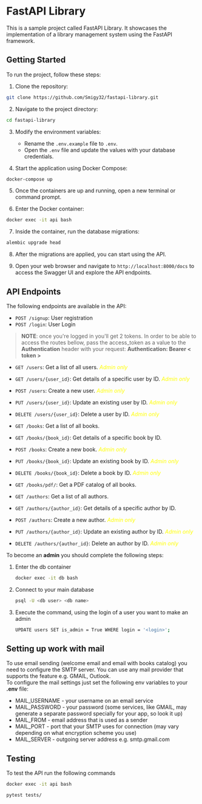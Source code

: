 # FastAPI Library

This is a sample project called FastAPI Library. It showcases the implementation of a library management system using the FastAPI framework.

## Getting Started

To run the project, follow these steps:

1. Clone the repository:

```bash
git clone https://github.com/Smigy32/fastapi-library.git
```

2. Navigate to the project directory:

```bash
cd fastapi-library
```

3. Modify the environment variables:

   - Rename the `.env.example` file to `.env`.
   - Open the `.env` file and update the values with your database credentials.

4. Start the application using Docker Compose:

```bash
docker-compose up
```

5. Once the containers are up and running, open a new terminal or command prompt.

6. Enter the Docker container:

```bash
docker exec -it api bash
```

7. Inside the container, run the database migrations:

```bash
alembic upgrade head
```

8. After the migrations are applied, you can start using the API.

9. Open your web browser and navigate to `http://localhost:8000/docs` to access the Swagger UI and explore the API endpoints.

## API Endpoints

The following endpoints are available in the API:

- `POST /signup`: User registration
- `POST /login`: User Login

> **NOTE**: once you're logged in you'll get 2 tokens. In order to be able to access the routes bellow, pass the access_token as a value to the **Authentication** header with your request:
**Authentication: Bearer < token >**

- `GET /users`: Get a list of all users. <span style="color:yellow">*Admin only*</span>
- `GET /users/{user_id}`: Get details of a specific user by ID. <span style="color:yellow">*Admin only*</span>
- `POST /users`: Create a new user. <span style="color:yellow">*Admin only*</span>
- `PUT /users/{user_id}`: Update an existing user by ID. <span style="color:yellow">*Admin only*</span>
- `DELETE /users/{user_id}`: Delete a user by ID. <span style="color:yellow">*Admin only*</span>

- `GET /books`: Get a list of all books.
- `GET /books/{book_id}`: Get details of a specific book by ID.
- `POST /books`: Create a new book. <span style="color:yellow">*Admin only*</span>
- `PUT /books/{book_id}`: Update an existing book by ID. <span style="color:yellow">*Admin only*</span>
- `DELETE /books/{book_id}`: Delete a book by ID. <span style="color:yellow">*Admin only*</span>
- `GET /books/pdf/`: Get a PDF catalog of all books.

- `GET /authors`: Get a list of all authors.
- `GET /authors/{author_id}`: Get details of a specific author by ID.
- `POST /authors`: Create a new author. <span style="color:yellow">*Admin only*</span>
- `PUT /authors/{author_id}`: Update an existing author by ID. <span style="color:yellow">*Admin only*</span>
- `DELETE /authors/{author_id}`: Delete an author by ID. <span style="color:yellow">*Admin only*</span>

To become an **admin** you should complete the following steps:

1. Enter the db container

   ```bash
   docker exec -it db bash
   ```

2. Connect to your main database

   ```bash
   psql -U <db user> <db name>
   ```

3. Execute the command, using the login of a user you want to make an admin

   ```bash
   UPDATE users SET is_admin = True WHERE login = '<login>';
   ```

## Setting up work with mail

To use email sending (welcome email and email with books catalog) you need to configure the SMTP server.
You can use any mail provider that supports the feature e.g. GMAIL, Outlook.  
To configure the mail settings just set the following env variables to your **.env** file:

- MAIL_USERNAME - your username on an email service
- MAIL_PASSWORD - your password (some services, like GMAIL, may generate a separate password specially for your app, so look it up)
- MAIL_FROM - email address that is used as a sender
- MAIL_PORT - port that your SMTP uses for connection (may vary depending on what encryption scheme you use)
- MAIL_SERVER - outgoing server address e.g. smtp.gmail.com

## Testing

To test the API run the following commands

```bash
docker exec -it api bash
```

```bash
pytest tests/
```
